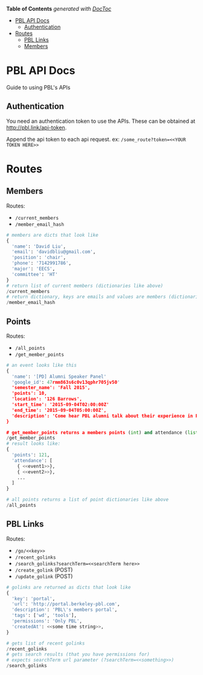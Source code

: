 <!-- START doctoc generated TOC please keep comment here to allow auto update -->
<!-- DON'T EDIT THIS SECTION, INSTEAD RE-RUN doctoc TO UPDATE -->
**Table of Contents**  *generated with [DocToc](https://github.com/thlorenz/doctoc)*

- [PBL API Docs](#pbl-api-docs)
  - [Authentication](#authentication)
- [Routes](#routes)
  - [PBL Links](#pbl-links)
  - [Members](#members)

<!-- END doctoc generated TOC please keep comment here to allow auto update -->

# PBL API Docs

Guide to using PBL's APIs

## Authentication

You need an authentication token to use the APIs. These can be obtained at http://pbl.link/api-token.

Append the api token to each api request. ex: `/some_route?token=<<YOUR TOKEN HERE>>`

# Routes

## Members

Routes: 
- `/current_members`
- `/member_email_hash`



```python
# members are dicts that look like
{
  'name': 'David Liu',
  'email': 'davidbliu@gmail.com',
  'position': 'chair',
  'phone': '7142991786',
  'major': 'EECS',
  'committee': 'HT'
}
# return list of current members (dictionaries like above)
/current_members
# return dictionary, keys are emails and values are members (dictionaries)
/member_email_hash
```
## Points
Routes: 
- `/all_points`
- `/get_member_points`

```python
# an event looks like this
{
  'name': '[PD] Alumni Speaker Panel'
  'google_id': 47rmm863s6c0v13qphr705jv50'
  'semester_name': 'Fall 2015',
  'points': 10,
  'location': '126 Barrows',
  'start_time': '2015-09-04T02:00:00Z'
  'end_time': '2015-09-04T05:00:00Z',
  'description': 'Come hear PBL alumni talk about their experience in PBL...'
}

# get_member_points returns a members points (int) and attendance (list of events)
/get_member_points
# result looks like:
{
  'points': 121,
  'attendance': [
    { <<event1>>},
    { <<event2>>},
    ...
  ]
}

# all points returns a list of point dictionaries like above
/all_points  
```

## PBL Links
Routes:
- `/go/<<key>>`
- `/recent_golinks`
- `/search_golinks?searchTerm=<<searchTerm here>>`
- `/create_golink` (POST)
- `/update_golink` (POST) 

```python
# golinks are returned as dicts that look like
{
  'key': 'portal',
  'url': 'http://portal.berkeley-pbl.com',
  'description': 'PBL\'s members portal',
  'tags': ['wd', 'tools'],
  'permissions': 'Only PBL',
  'createdAt': <<some time string>>,
}

# gets list of recent golinks
/recent_golinks
# gets search results (that you have permissions for)
# expects searchTerm url parameter (?searchTerm=<<something>>)
/search_golinks

```

